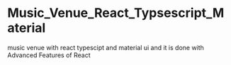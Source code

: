 # Music_Venue_React_Typsescript_Material
music venue with react typescipt and material ui and it is done with Advanced Features of React
